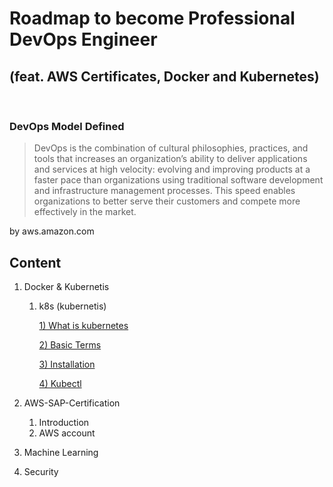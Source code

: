 # Roadmap to become Professional DevOps Engineer

## (feat. AWS Certificates, Docker and Kubernetes)

<br/>

### DevOps Model Defined

> DevOps is the combination of cultural philosophies, practices, and tools that increases an organization’s ability to deliver applications and services at high velocity: evolving and improving products at a faster pace than organizations using traditional software development and infrastructure management processes. This speed enables organizations to better serve their customers and compete more effectively in the market.

by aws.amazon.com

## Content

1. Docker & Kubernetis

   1. k8s (kubernetis)

      [1) What is kubernetes](https://github.com/BravoChos/aws-sap-certification/blob/master/docker%26k8s/k8s/001_what_is_kubernetes.md)

      [2) Basic Terms](https://github.com/BravoChos/aws-sap-certification/blob/master/docker%26k8s/k8s/002_basic_terminology.md)

      [3) Installation](https://github.com/BravoChos/aws-sap-certification/blob/master/docker%26k8s/k8s/003_installation.md)

      [4) Kubectl](https://github.com/BravoChos/aws-sap-certification/blob/master/docker%26k8s/k8s/004_kubectl.md)

2. AWS-SAP-Certification
   1. Introduction
   2. AWS account
3. Machine Learning

4. Security
